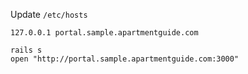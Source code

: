 Update `/etc/hosts`

```
127.0.0.1 portal.sample.apartmentguide.com
```

```
rails s
open "http://portal.sample.apartmentguide.com:3000"
```